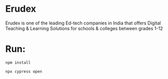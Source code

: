 # Erudex

Erudex is one of the leading Ed-tech companies in India that offers Digital Teaching & Learning Solutions for schools & colleges between grades 1-12

# Run:

    npm install

    npx cypress open
